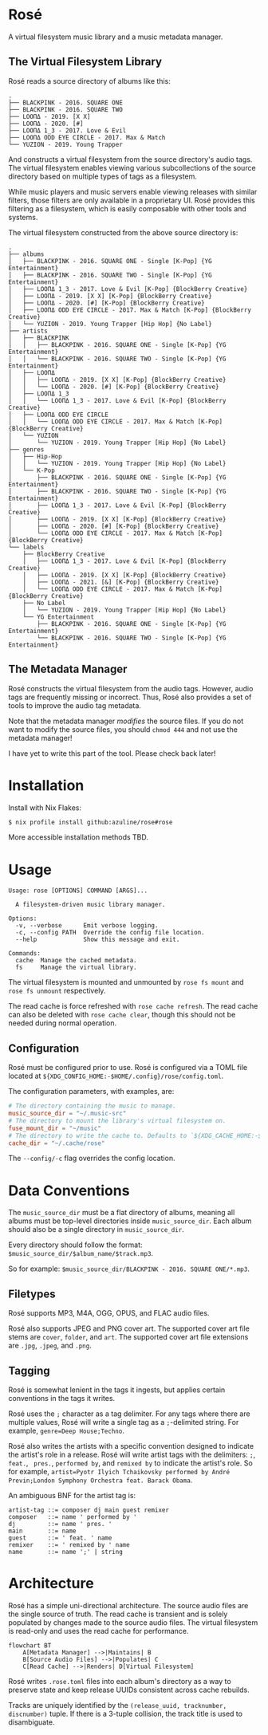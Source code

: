 # Rosé

A virtual filesystem music library and a music metadata manager.

## The Virtual Filesystem Library

Rosé reads a source directory of albums like this:

```tree
.
├── BLACKPINK - 2016. SQUARE ONE
├── BLACKPINK - 2016. SQUARE TWO
├── LOOΠΔ - 2019. [X X]
├── LOOΠΔ - 2020. [#]
├── LOOΠΔ 1_3 - 2017. Love & Evil
├── LOOΠΔ ODD EYE CIRCLE - 2017. Max & Match
└── YUZION - 2019. Young Trapper
```

And constructs a virtual filesystem from the source directory's audio tags. The
virtual filesystem enables viewing various subcollections of the source
directory based on multiple types of tags as a filesystem.

While music players and music servers enable viewing releases with similar
filters, those filters are only available in a proprietary UI. Rosé provides
this filtering as a filesystem, which is easily composable with other tools and
systems.

The virtual filesystem constructed from the above source directory is:

```tree
.
├── albums
│   ├── BLACKPINK - 2016. SQUARE ONE - Single [K-Pop] {YG Entertainment}
│   ├── BLACKPINK - 2016. SQUARE TWO - Single [K-Pop] {YG Entertainment}
│   ├── LOOΠΔ 1_3 - 2017. Love & Evil [K-Pop] {BlockBerry Creative}
│   ├── LOOΠΔ - 2019. [X X] [K-Pop] {BlockBerry Creative}
│   ├── LOOΠΔ - 2020. [#] [K-Pop] {BlockBerry Creative}
│   ├── LOOΠΔ ODD EYE CIRCLE - 2017. Max & Match [K-Pop] {BlockBerry Creative}
│   └── YUZION - 2019. Young Trapper [Hip Hop] {No Label}
├── artists
│   ├── BLACKPINK
│   │   ├── BLACKPINK - 2016. SQUARE ONE - Single [K-Pop] {YG Entertainment}
│   │   └── BLACKPINK - 2016. SQUARE TWO - Single [K-Pop] {YG Entertainment}
│   ├── LOOΠΔ
│   │   ├── LOOΠΔ - 2019. [X X] [K-Pop] {BlockBerry Creative}
│   │   └── LOOΠΔ - 2020. [#] [K-Pop] {BlockBerry Creative}
│   ├── LOOΠΔ 1_3
│   │   └── LOOΠΔ 1_3 - 2017. Love & Evil [K-Pop] {BlockBerry Creative}
│   ├── LOOΠΔ ODD EYE CIRCLE
│   │   └── LOOΠΔ ODD EYE CIRCLE - 2017. Max & Match [K-Pop] {BlockBerry Creative}
│   └── YUZION
│       └── YUZION - 2019. Young Trapper [Hip Hop] {No Label}
├── genres
│   ├── Hip-Hop
│   │   └── YUZION - 2019. Young Trapper [Hip Hop] {No Label}
│   └── K-Pop
│       ├── BLACKPINK - 2016. SQUARE ONE - Single [K-Pop] {YG Entertainment}
│       ├── BLACKPINK - 2016. SQUARE TWO - Single [K-Pop] {YG Entertainment}
│       ├── LOOΠΔ 1_3 - 2017. Love & Evil [K-Pop] {BlockBerry Creative}
│       ├── LOOΠΔ - 2019. [X X] [K-Pop] {BlockBerry Creative}
│       ├── LOOΠΔ - 2020. [#] [K-Pop] {BlockBerry Creative}
│       └── LOOΠΔ ODD EYE CIRCLE - 2017. Max & Match [K-Pop] {BlockBerry Creative}
└── labels
    ├── BlockBerry Creative
    │   ├── LOOΠΔ 1_3 - 2017. Love & Evil [K-Pop] {BlockBerry Creative}
    │   ├── LOOΠΔ - 2019. [X X] [K-Pop] {BlockBerry Creative}
    │   ├── LOOΠΔ - 2021. [&] [K-Pop] {BlockBerry Creative}
    │   └── LOOΠΔ ODD EYE CIRCLE - 2017. Max & Match [K-Pop] {BlockBerry Creative}
    ├── No Label
    │   └── YUZION - 2019. Young Trapper [Hip Hop] {No Label}
    └── YG Entertainment
        ├── BLACKPINK - 2016. SQUARE ONE - Single [K-Pop] {YG Entertainment}
        └── BLACKPINK - 2016. SQUARE TWO - Single [K-Pop] {YG Entertainment}
```

## The Metadata Manager

Rosé constructs the virtual filesystem from the audio tags. However, audio tags
are frequently missing or incorrect. Thus, Rosé also provides a set of tools to
improve the audio tag metadata.

Note that the metadata manager _modifies_ the source files. If you do not want
to modify the source files, you should `chmod 444` and not use the metadata
manager!

I have yet to write this part of the tool. Please check back later!

# Installation

Install with Nix Flakes:

```bash
$ nix profile install github:azuline/rose#rose
```
 
More accessible installation methods TBD.

# Usage

```
Usage: rose [OPTIONS] COMMAND [ARGS]...

  A filesystem-driven music library manager.

Options:
  -v, --verbose      Emit verbose logging.
  -c, --config PATH  Override the config file location.
  --help             Show this message and exit.

Commands:
  cache  Manage the cached metadata.
  fs     Manage the virtual library.
```

The virtual filesystem is mounted and unmounted by `rose fs mount` and
`rose fs unmount` respectively.

The read cache is force refreshed with `rose cache refresh`. The read cache can
also be deleted with `rose cache clear`, though this should not be needed
during normal operation.

## Configuration

Rosé must be configured prior to use. Rosé is configured via a TOML file
located at `${XDG_CONFIG_HOME:-$HOME/.config}/rose/config.toml`.

The configuration parameters, with examples, are:

```toml
# The directory containing the music to manage.
music_source_dir = "~/.music-src"
# The directory to mount the library's virtual filesystem on.
fuse_mount_dir = "~/music"
# The directory to write the cache to. Defaults to `${XDG_CACHE_HOME:-$HOME/.cache}/rose`.
cache_dir = "~/.cache/rose"
```

The `--config/-c` flag overrides the config location.

# Data Conventions

The `music_source_dir` must be a flat directory of albums, meaning all albums
must be top-level directories inside `music_source_dir`. Each album should also
be a single directory in `music_source_dir`.

Every directory should follow the format: `$music_source_dir/$album_name/$track.mp3`.

So for example: `$music_source_dir/BLACKPINK - 2016. SQUARE ONE/*.mp3`.

## Filetypes

Rosé supports MP3, M4A, OGG, OPUS, and FLAC audio files.

Rosé also supports JPEG and PNG cover art. The supported cover art file stems
are `cover`, `folder`, and `art`. The supported cover art file extensions are
`.jpg`, `.jpeg`, and `.png`.

## Tagging

Rosé is somewhat lenient in the tags it ingests, but applies certain
conventions in the tags it writes.

Rosé uses the `;` character as a tag delimiter. For any tags where there are
multiple values, Rosé will write a single tag as a `;`-delimited string. For
example, `genre=Deep House;Techno`.

Rosé also writes the artists with a specific convention designed to indicate
the artist's role in a release. Rosé will write artist tags with the
delimiters: `;`, ` feat. `, ` pres.`, ` performed by `, and `remixed by` to
indicate the artist's role. So for example,
`artist=Pyotr Ilyich Tchaikovsky performed by André Previn;London Symphony Orchestra feat. Barack Obama`.

An ambiguous BNF for the artist tag is:

```
artist-tag ::= composer dj main guest remixer
composer   ::= name ' performed by '
dj         ::= name ' pres. '
main       ::= name
guest      ::= ' feat. ' name
remixer    ::= ' remixed by ' name
name       ::= name ';' | string
```

# Architecture

Rosé has a simple uni-directional architecture. The source audio files are the
single source of truth. The read cache is transient and is solely populated by
changes made to the source audio files. The virtual filesystem is read-only and
uses the read cache for performance.

```mermaid
flowchart BT
    A[Metadata Manager] -->|Maintains| B
    B[Source Audio Files] -->|Populates| C
    C[Read Cache] -->|Renders| D[Virtual Filesystem]
```

Rosé writes `.rose.toml` files into each album's directory as a way to
preserve state and keep release UUIDs consistent across cache rebuilds.

Tracks are uniquely identified by the `(release_uuid, tracknumber, discnumber)`
tuple. If there is a 3-tuple collision, the track title is used to disambiguate.
